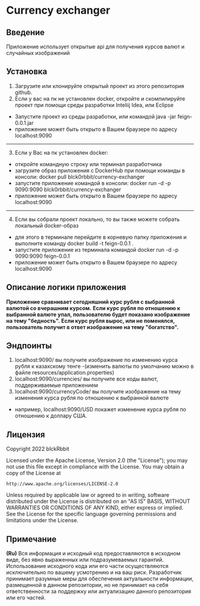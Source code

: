 # Currency exchanger

## Введение

Приложение использует открытые api для получения курсов валют и случайных изображений

## Установка

1. Загрузите или клонируйте открытый проект из этого репозитория github.
2. Если у вас на пк не установлен docker, откройте и скомпилируйте проект при помощи среды разработки Inteliij Idea, или Eclipse
- Запустите проект из среды разработки, или командой java -jar feign-0.0.1.jar
- приложение может быть открыто в Вашем браузере по адресу localhost:9090
***
3. Если у Вас на пк установлен docker:
- откройте командную строку или терминал разработчика
- загрузите образ приложения с DockerHub при помощи команды в консоли: docker pull blck0rbbit/currency-exchanger
- запустите приложение командой в консоли: docker run -d -p 9090:9090 blck0rbbit/currency-exchanger
- приложение может быть открыто в Вашем браузере по адресу localhost:9090
***
4. Если вы собрали проект локально, то вы также можете собрать локальный docker-образ
- для этого в терминале перейдите в корневую папку приложения и выполните команду docker build -t feign-0.0.1 .
- запустите приложение из терминала командой docker run -d -p 9090:9090 feign-0.0.1
- приложение может быть открыто в Вашем браузере по адресу localhost:9090

## Описание логики приложения

**Приложение сравнивает сегодняшний курс рубля с выбранной валютой со вчерашним курсом.**
**Если курс рубля по отношению к выбранной валюте упал, пользователю будет показано изображение на тему "бедность".**
**Если курс рубля вырос, или не поменялся, пользователь получит в ответ изображение на тему "богатство".**

## Эндпоинты
1) localhost:9090/ вы получите изображение по изменению курса рубля к казахскому тенге
   -(изменить валюты по умолчанию можно в файле resources/application.properties)
2) localhost:9090/currencies/ вы получите все коды валют, поддерживаемые приложением
3) localhost:9090/currencyCode/ вы получите изображение на тему изменения курса рубля по отношению к выбранной валюте
- например, localhost:9090/USD покажет изменение курса рубля по отношению к доллару США.

## Лицензия

Copyright 2022 blckRbbit

Licensed under the Apache License, Version 2.0 (the "License");
you may not use this file except in compliance with the License.
You may obtain a copy of the License at

    http://www.apache.org/licenses/LICENSE-2.0

Unless required by applicable law or agreed to in writing, software
distributed under the License is distributed on an "AS IS" BASIS,
WITHOUT WARRANTIES OR CONDITIONS OF ANY KIND, either express or implied.
See the License for the specific language governing permissions and
limitations under the License.

## Примечание

**(Ru)**
Вся информация и исходный код предоставляются в исходном виде,
без явно выраженных или подразумеваемых гарантий. Использование исходного кода или его части осуществляются
исключительно по вашему усмотрению и на ваш риск. Разработчик принимает разумные меры для
обеспечения актуальности информации, размещенной в данном репозитории, но не принимает на себя
ответственности за поддержку или актуализацию данного репозитория или его частей.